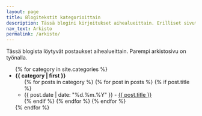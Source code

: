 ```yaml
---
layout: page
title: Blogitekstit kategorioittain
description: Tässä blogini kirjoitukset aihealueittain. Erilliset sivut löytyvät navigaatiopalkista.
nav_text: Arkisto
permalink: /arkisto/
---
```

Tässä blogista löytyvät postaukset aihealueittain. Parempi arkistosivu on työnalla.

<ul>
{% for category in site.categories %}
  <li> <strong>{{ category | first }}</strong>
    <ul>
    {% for posts in category %}
      {% for post in posts %}
        {% if post.title %}
        <li> {{ post.date | date: "%d.%m.%Y" }} - <a href="{{ post.url }}">{{ post.title }}</a></li>
        {% endif %}
      {% endfor %}
    {% endfor %}
    </ul>
  </li>
{% endfor %}
</ul>
